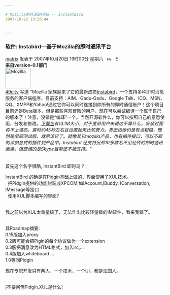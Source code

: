 ```yaml
---

# Mozilla的开源IM项目 -- InstantBird
2007-10-22 13:26:44


---
```



<p></p>
<div class="article"><div class="generaltitle">	<div class="title">		<h3>			<a target=_blank href="http://software.solidot.org/">软件</a>: Instabird—基于Mozilla的即时通讯平台					</h3>	</div></div>	<div class="details">				<a target=_blank href="http://solidot.org/">matrix</a>  发表于 2007年10月20日 19时00分 星期六		 			&nbsp;&nbsp;<a target=_blank href="http://solidot.org/print.pl?sid=07/10/20/113229"><img src="http://solidot.org/images/print.gif" alt="Printer-friendly" height="11" width="15"></a>							&nbsp;&nbsp;<a target=_blank href="http://solidot.org/email.pl?sid=07/10/20/113229"><img src="http://solidot.org/images/email.gif" alt="Email story" height="14" width="20"></a>		<br />
		<strong>来自<b>version-0.1</b>部门</strong>	</div>	<div class="body">		 		<div class="topic">										<a target=_blank href="http://solidot.org/search.pl?tid=29">					<img src="http://solidot.org/images/topics/topicmozilla.gif" alt="Mozilla" title="Mozilla" height="64" width="80">				</a>								</div>		<div class="intro">			<a target=_blank href="http://www.49city.net/">49city</a> 写道 "Mozilla 家族迎来了它的最新成员<a target=_blank href="http://www.instantbird.com/">Instabird</a>，一个支持多种即时消息服务的客户端程序，目前支持：AIM、Gadu-Gadu、Google Talk、ICQ、MSN、QQ、XMPP和Yahoo!通过它你可以同时连接到你所有的即时通信账户！这个项目目前还是Beta版本，但是那些喜欢冒险的用户，现在可以尝试编译一个属于自己的版本了！注意，没错是“编译”一个。当然开源软件么，你可以按照自己的意愿使用，分发和修改。<i><a target=_blank href="http://www.instantbird.com/download.html">下载包</a>有13.1M大小，对于宽带用户来说这不算什么，安装过程称不上漂亮，需时约45秒左右且设置起来比较费力。界面边缘仍是有点粗糙，既然是早期测试版，就原谅它了。就像其它mozilla产品，也有插件接口，可以不断的添加各式的插件到产品中。Instabird 还支持另外10多款名不见经传的即时通讯服务，但遗憾的是Skype目前还不被支持。"</i>		</div>			</div></div><br />
<br />
首先这个名字很酷, InstantBird 即时鸟？<p>InstantBird 的确是在Pidgin基础上做的，界面使用了XUL技术。<br />
&nbsp; 把Pidgin提供的功能封装成XPCOM,如IAccount,IBuddy, IConversation, IMessage等接口<br />
&nbsp; 使用XUL脚本编写的界面?</p>
<p><br />
我之前以为XUL太重量级了，无法作出比较轻量级的IM软件，看来我错了。</p>
<p><br />
其Roadmap摘要:<br />
0.15版加入proxy<br />
0.2版可能会把Pigin的每个协议做为一个extension<br />
0.3版把消息改为HTML格式，加入irc,...<br />
0.4版加入whiteboard ...<br />
1.0等同Pidgin</p>
<p>现在专职开发只有两人，一个技术，一个UI，都是法国人。</p>
<p><br />
[不要问俺Pidgin,XUL是什么]</p>
